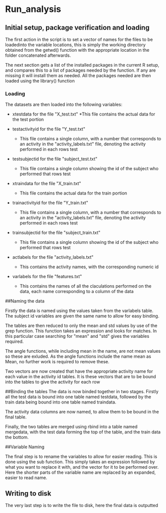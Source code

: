 # Run_analysis

## Initial setup, package verification and loading


The first action in the script is to set a vector of names for the files to be loadedinto the variable 
locations, this is simply the working directory obtained from the getwd() function with the appropriate 
location in the folder concatenated afterwards.

The next section gets a list of the installed packages in the current R setup, and compares this to a list
of packages needed by the function. If any are missing it will install them as needed. All the packages 
needed are then loaded using the library() function

### Loading

The datasets are then loaded into the following variables:
* xtestdata for the file "X_test.txt"
  *This file contains the actual data for the test portion

* testactivityid for the file "Y_test.txt"

  * This file contains a single column, with a number that corresponds to an activity in the "activity_labels.txt" file, denoting the activity performed in each rows test

* testsubjectid for the file "subject_test.txt"

  * This file contains a single column showing the id of the subject who performed that rows test

* xtraindata for the file "X_train.txt"

  * This file contains the actual data for the train portion

* trainactivityid for the file "Y_train.txt"

  * This file contains a single column, with a number that corresponds to an activity in the "activity_labels.txt" file, denoting the activity performed in each rows test

* trainsubjectid for the file "subject_train.txt"

  * This file contains a single column showing the id of the subject who performed that rows test

* actlabels for the file "activity_labels.txt"
  * This contains the activity names, with the corresponding numeric id
* varlabels for the file "features.txt"
  * This contains the names of all the claculations performed on the data, each name corresponding to
  a column of the data
  
##Naming the data

Firstly the data is named using the values taken from the varlabels table. The subject id variables 
are given the same name to allow for easy binding.

The tables are then reduced to only the mean and std values by use of the grep function. This function
takes an expression and looks for matches. In this particular case searching for "mean" and "std" gives
the variables required. 

The angle functions, while including mean in the name, are not mean values so these are exluded. As
the angle functions include the name mean as Mean, no further work is required to remove these.

Two vectors are now created that have the appropriate activity name for each value in the activity id
tables. It is these vectors that are to be bound into the tables to give the activity for each row

##Binding the tables
The data is now binded together in two stages. Firstly all the test data is bound into one table named testdata, followed by the train data being bound into one table named traindata.

The activity data columns are now named, to allow them to be bound in the final table.

Finally, the two tables are merged using rbind into a table named mergedata, with the test data
forming the top of the table, and the train data the bottom.

##Variable Naming

The final step is to rename the variables to allow for easier reading. This is done using the sub
function. This simply takes an expression followed by what you want to replace it with, and the vector
for it to be performed over. Here the shorter parts of the variable name are replaced by an expanded,
easier to read name.

## Writing to disk
The very last step is to write the file to disk, here the final data is outputted

